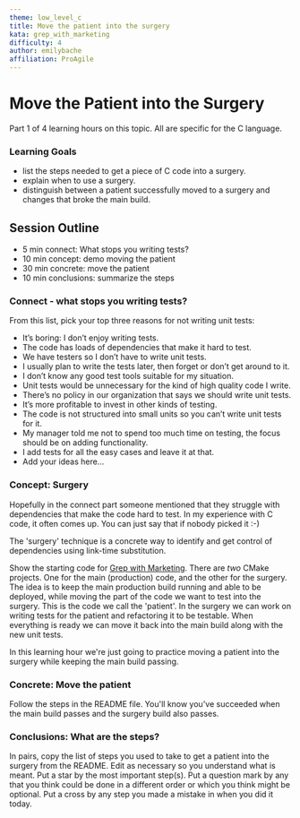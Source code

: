 ```yaml
---
theme: low_level_c
title: Move the patient into the surgery
kata: grep_with_marketing
difficulty: 4
author: emilybache
affiliation: ProAgile
---
```


# Move the Patient into the Surgery

Part 1 of 4 learning hours on this topic. All are specific for the C language.

### Learning Goals
- list the steps needed to get a piece of C code into a surgery.
- explain when to use a surgery.
- distinguish between a patient successfully moved to a surgery and changes that broke the main build.

## Session Outline

* 5 min connect: What stops you writing tests?  
* 10 min concept: demo moving the patient  
* 30 min concrete: move the patient  
* 10 min conclusions: summarize the steps


### Connect - what stops you writing tests?

From this list, pick your top three reasons for not writing unit tests: 

- It’s boring: I don’t enjoy writing tests.
- The code has loads of dependencies that make it hard to test.
- We have testers so I don’t have to write unit tests.
- I usually plan to write the tests later, then forget or don’t get around to it.
- I don’t know any good test tools suitable for my situation.
- Unit tests would be unnecessary for the kind of high quality code I write.
- There’s no policy in our organization that says we should write unit tests. 
- It’s more profitable to invest in other kinds of testing.
- The code is not structured into small units so you can’t write unit tests for it.
- My manager told me not to spend too much time on testing, the focus should be on adding functionality.
- I add tests for all the easy cases and leave it at that.
- Add your ideas here…

### Concept: Surgery

Hopefully in the connect part someone mentioned that they struggle with dependencies that make the code hard to test. In my experience with C code, it often comes up. You can just say that if nobody picked it :-)

The 'surgery' technique is a concrete way to identify and get control of dependencies using link-time substitution. 

Show the starting code for [Grep with Marketing](https://github.com/objarni/grep-with-marketing). There are _two_ CMake projects. One for the main (production) code, and the other for the surgery. The idea is to keep the main production build running and able to be deployed, while moving the part of the code we want to test into the surgery. This is the code we call the 'patient'. In the surgery we can work on writing tests for the patient and refactoring it to be testable. When everything is ready we can move it back into the main build along with the new unit tests.

In this learning hour we're just going to practice moving a patient into the surgery while keeping the main build passing.

### Concrete: Move the patient

Follow the steps in the README file. You'll know you've succeeded when the main build passes and the surgery build also passes.

### Conclusions: What are the steps?

In pairs, copy the list of steps you used to take to get a patient into the surgery from the README. Edit as necessary so you understand what is meant. Put a star by the most important step(s). Put a question mark by any that you think could be done in a different order or which you think might be optional. Put a cross by any step you made a mistake in when you did it today.